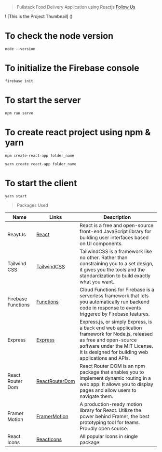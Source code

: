 > Fullstack Food Delivery Application using Reactjs
> [Follow Us](LINK)

! [This is the Project Thumbnail] ()

# To check the node version

```
node --version
```

# To initialize the Firebase console

```
firebase init
```

# To start the server

```
npm run serve
```

# To create react project using npm & yarn

```
npm create-react-app folder_name
```

```
yarn create react-app folder_name
```

# To start the client

```
yarn start
```

> Packages Used

<!-- prettier-ignore -->
| Name              | Links | Description |
|-------------------| ----- | ----------- |
| ReaytJs           | [React](https://reactjs.org/) | React is a free and open-source front-end JavaScript library for building user interfaces based on UI components. |
| Tailwind CSS      | [TailwindCSS](https://tailwindcss.com/) | TailwindCSS is a framework like no other. Rather than constraining you to a set design, it gives you the tools and the standardization to build exactly what you want. |
| Firebase Functions | [Functions](https://firebase.google.com/docs/functions) | Cloud Functions for Firebase is a serverless framework that lets you automatically run backend code in response to events triggered by Firebase features.|
| Express           | [Express](https://expressjs.com/) | Express.js, or simply Express, is a back end web application framework for Node.js, released as free and open-source software under the MIT License. It is designed for building web applications and APIs. |
| React Router Dom  | [ReactRouterDom](https://reactrouter.com/en/main) | React Router DOM is an npm package that enables you to implement dynamic routing in a web app. It allows you to display pages and allow users to navigate them. |
| Framer Motion     | [FramerMotion](https://www.framer.com/motion/) | A production-ready motion library for React. Utilize the power behind Framer, the best prototyping tool for teams. Proudly open source. |
| React Icons       | [ReactIcons](https://react-icons.github.io/react-icons/) | All popular Icons in single package. |
